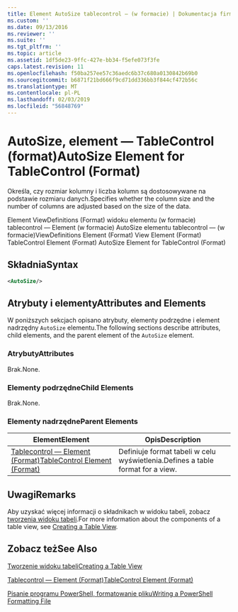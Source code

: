```yaml
---
title: Element AutoSize tablecontrol — (w formacie) | Dokumentacja firmy Microsoft
ms.custom: ''
ms.date: 09/13/2016
ms.reviewer: ''
ms.suite: ''
ms.tgt_pltfrm: ''
ms.topic: article
ms.assetid: 1df5de23-9ffc-427e-bb34-f5efe073f3fe
caps.latest.revision: 11
ms.openlocfilehash: f50ba257ee57c36aedc6b37c680a0130842b69b0
ms.sourcegitcommit: b6871f21bd666f9cd71dd336bb3f844cf472b56c
ms.translationtype: MT
ms.contentlocale: pl-PL
ms.lasthandoff: 02/03/2019
ms.locfileid: "56848769"
---
```

# <a name="autosize-element-for-tablecontrol-format"></a><span data-ttu-id="f5f01-102">AutoSize, element — TableControl (format)</span><span class="sxs-lookup"><span data-stu-id="f5f01-102">AutoSize Element for TableControl (Format)</span></span>

<span data-ttu-id="f5f01-103">Określa, czy rozmiar kolumny i liczba kolumn są dostosowywane na podstawie rozmiaru danych.</span><span class="sxs-lookup"><span data-stu-id="f5f01-103">Specifies whether the column size and the number of columns are adjusted based on the size of the data.</span></span>

<span data-ttu-id="f5f01-104">Element ViewDefinitions (Format) widoku elementu (w formacie) tablecontrol — Element (w formacie) AutoSize elementu tablecontrol — (w formacie)</span><span class="sxs-lookup"><span data-stu-id="f5f01-104">ViewDefinitions Element (Format) View Element (Format) TableControl Element (Format) AutoSize Element for TableControl (Format)</span></span>

## <a name="syntax"></a><span data-ttu-id="f5f01-105">Składnia</span><span class="sxs-lookup"><span data-stu-id="f5f01-105">Syntax</span></span>

```xml
<AutoSize/>
```

## <a name="attributes-and-elements"></a><span data-ttu-id="f5f01-106">Atrybuty i elementy</span><span class="sxs-lookup"><span data-stu-id="f5f01-106">Attributes and Elements</span></span>

<span data-ttu-id="f5f01-107">W poniższych sekcjach opisano atrybuty, elementy podrzędne i element nadrzędny `AutoSize` elementu.</span><span class="sxs-lookup"><span data-stu-id="f5f01-107">The following sections describe attributes, child elements, and the parent element of the `AutoSize` element.</span></span>

### <a name="attributes"></a><span data-ttu-id="f5f01-108">Atrybuty</span><span class="sxs-lookup"><span data-stu-id="f5f01-108">Attributes</span></span>

<span data-ttu-id="f5f01-109">Brak.</span><span class="sxs-lookup"><span data-stu-id="f5f01-109">None.</span></span>

### <a name="child-elements"></a><span data-ttu-id="f5f01-110">Elementy podrzędne</span><span class="sxs-lookup"><span data-stu-id="f5f01-110">Child Elements</span></span>

<span data-ttu-id="f5f01-111">Brak.</span><span class="sxs-lookup"><span data-stu-id="f5f01-111">None.</span></span>

### <a name="parent-elements"></a><span data-ttu-id="f5f01-112">Elementy nadrzędne</span><span class="sxs-lookup"><span data-stu-id="f5f01-112">Parent Elements</span></span>

|<span data-ttu-id="f5f01-113">Element</span><span class="sxs-lookup"><span data-stu-id="f5f01-113">Element</span></span>|<span data-ttu-id="f5f01-114">Opis</span><span class="sxs-lookup"><span data-stu-id="f5f01-114">Description</span></span>|
|-------------|-----------------|
|[<span data-ttu-id="f5f01-115">Tablecontrol — Element (Format)</span><span class="sxs-lookup"><span data-stu-id="f5f01-115">TableControl Element (Format)</span></span>](./tablecontrol-element-format.md)|<span data-ttu-id="f5f01-116">Definiuje format tabeli w celu wyświetlenia.</span><span class="sxs-lookup"><span data-stu-id="f5f01-116">Defines a table format for a view.</span></span>|

## <a name="remarks"></a><span data-ttu-id="f5f01-117">Uwagi</span><span class="sxs-lookup"><span data-stu-id="f5f01-117">Remarks</span></span>

<span data-ttu-id="f5f01-118">Aby uzyskać więcej informacji o składnikach w widoku tabeli, zobacz [tworzenia widoku tabeli](./creating-a-table-view.md).</span><span class="sxs-lookup"><span data-stu-id="f5f01-118">For more information about the components of a table view, see [Creating a Table View](./creating-a-table-view.md).</span></span>

## <a name="see-also"></a><span data-ttu-id="f5f01-119">Zobacz też</span><span class="sxs-lookup"><span data-stu-id="f5f01-119">See Also</span></span>

[<span data-ttu-id="f5f01-120">Tworzenie widoku tabeli</span><span class="sxs-lookup"><span data-stu-id="f5f01-120">Creating a Table View</span></span>](./creating-a-table-view.md)

[<span data-ttu-id="f5f01-121">Tablecontrol — Element (Format)</span><span class="sxs-lookup"><span data-stu-id="f5f01-121">TableControl Element (Format)</span></span>](./tablecontrol-element-format.md)

[<span data-ttu-id="f5f01-122">Pisanie programu PowerShell, formatowanie pliku</span><span class="sxs-lookup"><span data-stu-id="f5f01-122">Writing a PowerShell Formatting File</span></span>](./writing-a-powershell-formatting-file.md)
